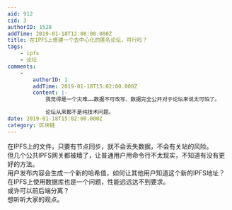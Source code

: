 ```yaml
---
aid: 912
cid: 3
authorID: 1528
addTime: 2019-01-18T12:08:00.000Z
title: 在IPFS上搭建一个去中心化的匿名论坛，可行吗？
tags:
    - ipfs
    - 论坛
comments:
    -
        authorID: 1
        addTime: 2019-01-18T15:02:00.000Z
        content: |-
            我觉得是一个灾难……数据不可改写、数据完全公开对于论坛来说太可怕了。

            论坛从来都不是纯技术问题。
date: 2019-01-18T15:02:00.000Z
category: 区块链
---
```


在IPFS上的文件，只要有节点同步，就不会丢失数据，不会有关站的风险。  
但几个公共IPFS网关都被墙了，让普通用户用命令行不太现实，不知道有没有更好的方法。  
用户发布内容会生成一个新的哈希值，如何让其他用户知道这个新的IPFS地址？  
在IPFS上使用数据库也是一个问题，性能远远达不到要求。  
或许可以前后端分离？  
想听听大家的观点。
